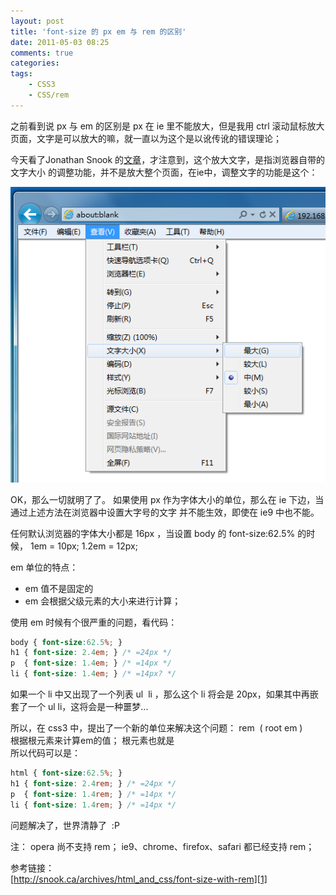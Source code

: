 ```yaml
---
layout: post
title: 'font-size 的 px em 与 rem 的区别'
date: 2011-05-03 08:25
comments: true
categories: 
tags:
    - CSS3
    - CSS/rem
---
```



之前看到说 px 与 em 的区别是 px 在 ie 里不能放大，但是我用 ctrl 滚动鼠标放大页面，文字是可以放大的嘛，就一直以为这个是以讹传讹的错误理论；  
  
今天看了Jonathan Snook 的[文章][1]，才注意到，这个放大文字，是指浏览器自带的 文字大小 的调整功能，并不是放大整个页面，在ie中，调整文字的功能是这个：  

![text-zoom.png](/assets/2011/05/text-zoom.png)

  
OK，那么一切就明了了。 如果使用 px 作为字体大小的单位，那么在 ie 下边，当通过上述方法在浏览器中设置大字号的文字 并不能生效，即使在 ie9 中也不能。  
  
任何默认浏览器的字体大小都是 16px ，当设置 body 的 font-size:62.5% 的时候， 1em = 10px; 1.2em = 12px;  
  
em 单位的特点：  
  

* em 值不是固定的
* em 会根据父级元素的大小来进行计算；

  
使用 em 时候有个很严重的问题，看代码：  
  
```css    
body { font-size:62.5%; }  
h1 { font-size: 2.4em; } /* =24px */  
p  { font-size: 1.4em; } /* =14px */  
li { font-size: 1.4em; } /* =14px? */  
```

如果一个 li 中又出现了一个列表 ul  li ，那么这个 li 将会是 20px，如果其中再嵌套了一个 ul li，这将会是一种噩梦...  
  
所以，在 css3 中，提出了一个新的单位来解决这个问题： rem  ( root em )  
根据根元素来计算em的值； 根元素也就是 <html>  
所以代码可以是：  
  
```css  
html { font-size:62.5%; }  
h1 { font-size: 2.4rem; } /* =24px */  
p  { font-size: 1.4rem; } /* =14px */  
li { font-size: 1.4rem; } /* =14px */  
```
  
  
问题解决了，世界清静了  :P  
  
注： opera 尚不支持 rem； ie9、chrome、firefox、safari 都已经支持 rem；  
  
参考链接：  
[http://snook.ca/archives/html_and_css/font-size-with-rem][1]

[1]: http://snook.ca/archives/html_and_css/font-size-with-rem
[2]: http://2.bp.blogspot.com/-QZ8ZgA895u4/Tb-4ACSfzOI/AAAAAAAACRI/JQR4KDfaEd8/s1600/text-zoom.png